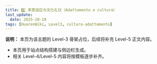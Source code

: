 ```yaml
---
title: 6️⃣ 来意适应与文化礼仪（Adattamento e cultura）
last_update:
  date: 2025-10-10
tags: [HuarenWiki, Level3, cultura-adattamento]
---
```

**说明：** 本页为该主题的 Level-3 骨架占位，后续将补充 Level-5 正文内容。

- 本页用于站点结构搭建与侧边栏生成。
- 相关 Level-4/Level-5 内容将按模板逐步补齐。
